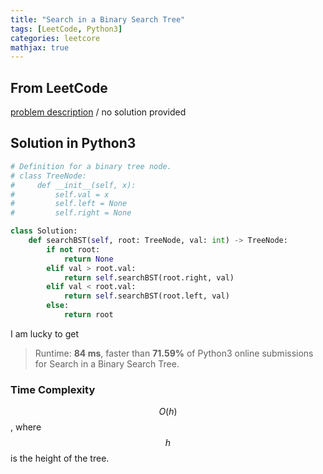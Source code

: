```yaml
---
title: "Search in a Binary Search Tree"
tags: [LeetCode, Python3]
categories: leetcore
mathjax: true
---
```


## From LeetCode
[problem description](https://leetcode.com/problems/search-in-a-binary-search-tree/)
/
no solution provided

## Solution in Python3
```python
# Definition for a binary tree node.
# class TreeNode:
#     def __init__(self, x):
#         self.val = x
#         self.left = None
#         self.right = None

class Solution:
    def searchBST(self, root: TreeNode, val: int) -> TreeNode:
        if not root:
            return None
        elif val > root.val:
            return self.searchBST(root.right, val)
        elif val < root.val:
            return self.searchBST(root.left, val)
        else:
            return root           
```
I am lucky to get
> Runtime: **84 ms**, faster than **71.59%** of Python3 online submissions for Search in a Binary Search Tree.

### Time Complexity
$$O(h)$$, where $$h$$ is the height of the tree.